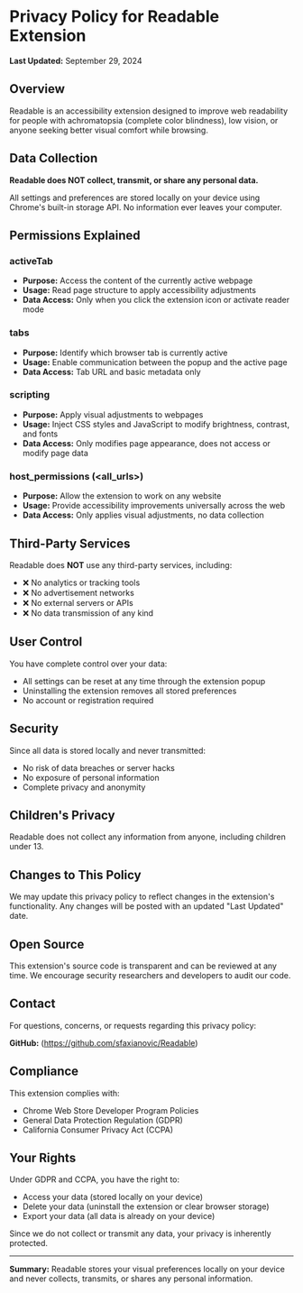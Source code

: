 # Privacy Policy for Readable Extension

**Last Updated:** September 29, 2024

## Overview

Readable is an accessibility extension designed to improve web readability for people with achromatopsia (complete color blindness), low vision, or anyone seeking better visual comfort while browsing.

## Data Collection

**Readable does NOT collect, transmit, or share any personal data.**

All settings and preferences are stored locally on your device using Chrome's built-in storage API. No information ever leaves your computer.

## Permissions Explained

### activeTab
- **Purpose:** Access the content of the currently active webpage
- **Usage:** Read page structure to apply accessibility adjustments
- **Data Access:** Only when you click the extension icon or activate reader mode

### tabs
- **Purpose:** Identify which browser tab is currently active
- **Usage:** Enable communication between the popup and the active page
- **Data Access:** Tab URL and basic metadata only

### scripting
- **Purpose:** Apply visual adjustments to webpages
- **Usage:** Inject CSS styles and JavaScript to modify brightness, contrast, and fonts
- **Data Access:** Only modifies page appearance, does not access or modify page data

### host_permissions (<all_urls>)
- **Purpose:** Allow the extension to work on any website
- **Usage:** Provide accessibility improvements universally across the web
- **Data Access:** Only applies visual adjustments, no data collection

## Third-Party Services

Readable does **NOT** use any third-party services, including:
- ❌ No analytics or tracking tools
- ❌ No advertisement networks
- ❌ No external servers or APIs
- ❌ No data transmission of any kind

## User Control

You have complete control over your data:
- All settings can be reset at any time through the extension popup
- Uninstalling the extension removes all stored preferences
- No account or registration required

## Security

Since all data is stored locally and never transmitted:
- No risk of data breaches or server hacks
- No exposure of personal information
- Complete privacy and anonymity

## Children's Privacy

Readable does not collect any information from anyone, including children under 13.

## Changes to This Policy

We may update this privacy policy to reflect changes in the extension's functionality. Any changes will be posted with an updated "Last Updated" date.

## Open Source

This extension's source code is transparent and can be reviewed at any time. We encourage security researchers and developers to audit our code.

## Contact

For questions, concerns, or requests regarding this privacy policy:

**GitHub:** (https://github.com/sfaxianovic/Readable)

## Compliance

This extension complies with:
- Chrome Web Store Developer Program Policies
- General Data Protection Regulation (GDPR)
- California Consumer Privacy Act (CCPA)

## Your Rights

Under GDPR and CCPA, you have the right to:
- Access your data (stored locally on your device)
- Delete your data (uninstall the extension or clear browser storage)
- Export your data (all data is already on your device)

Since we do not collect or transmit any data, your privacy is inherently protected.

---

**Summary:** Readable stores your visual preferences locally on your device and never collects, transmits, or shares any personal information.
